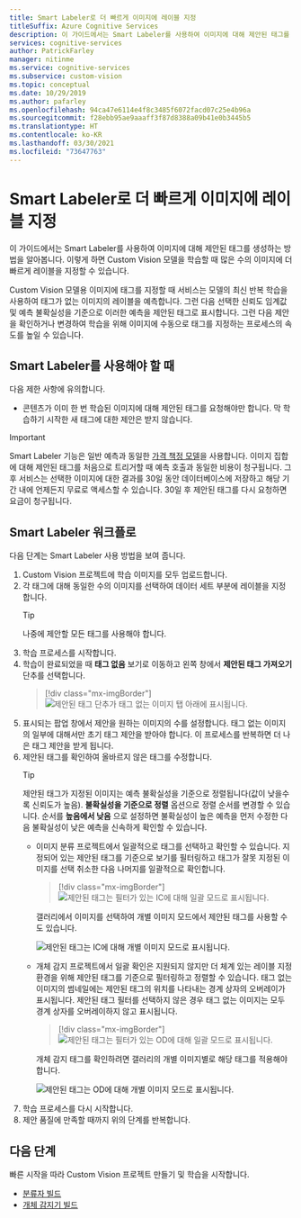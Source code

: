 ```yaml
---
title: Smart Labeler로 더 빠르게 이미지에 레이블 지정
titleSuffix: Azure Cognitive Services
description: 이 가이드에서는 Smart Labeler를 사용하여 이미지에 대해 제안된 태그를 생성하는 방법을 알아봅니다. 이렇게 하면 Custom Vision 모델을 학습할 때 많은 수의 이미지에 더 빠르게 레이블을 지정할 수 있습니다.
services: cognitive-services
author: PatrickFarley
manager: nitinme
ms.service: cognitive-services
ms.subservice: custom-vision
ms.topic: conceptual
ms.date: 10/29/2019
ms.author: pafarley
ms.openlocfilehash: 94ca47e6114e4f8c3485f6072facd07c25e4b96a
ms.sourcegitcommit: f28ebb95ae9aaaff3f87d8388a09b41e0b3445b5
ms.translationtype: HT
ms.contentlocale: ko-KR
ms.lasthandoff: 03/30/2021
ms.locfileid: "73647763"
---
```

# <a name="label-images-faster-with-smart-labeler"></a>Smart Labeler로 더 빠르게 이미지에 레이블 지정

이 가이드에서는 Smart Labeler를 사용하여 이미지에 대해 제안된 태그를 생성하는 방법을 알아봅니다. 이렇게 하면 Custom Vision 모델을 학습할 때 많은 수의 이미지에 더 빠르게 레이블을 지정할 수 있습니다.

Custom Vision 모델용 이미지에 태그를 지정할 때 서비스는 모델의 최신 반복 학습을 사용하여 태그가 없는 이미지의 레이블을 예측합니다. 그런 다음 선택한 신뢰도 임계값 및 예측 불확실성을 기준으로 이러한 예측을 제안된 태그로 표시합니다. 그런 다음 제안을 확인하거나 변경하여 학습을 위해 이미지에 수동으로 태그를 지정하는 프로세스의 속도를 높일 수 있습니다.

## <a name="when-to-use-smart-labeler"></a>Smart Labeler를 사용해야 할 때

다음 제한 사항에 유의합니다.

* 콘텐츠가 이미 한 번 학습된 이미지에 대해 제안된 태그를 요청해야만 합니다. 막 학습하기 시작한 새 태그에 대한 제안은 받지 않습니다.

> [!IMPORTANT]
> Smart Labeler 기능은 일반 예측과 동일한 [가격 책정 모델](https://azure.microsoft.com/pricing/details/cognitive-services/custom-vision-service/)을 사용합니다. 이미지 집합에 대해 제안된 태그를 처음으로 트리거할 때 예측 호출과 동일한 비용이 청구됩니다. 그 후 서비스는 선택한 이미지에 대한 결과를 30일 동안 데이터베이스에 저장하고 해당 기간 내에 언제든지 무료로 액세스할 수 있습니다. 30일 후 제안된 태그를 다시 요청하면 요금이 청구됩니다.

## <a name="smart-labeler-workflow"></a>Smart Labeler 워크플로

다음 단계는 Smart Labeler 사용 방법을 보여 줍니다.

1. Custom Vision 프로젝트에 학습 이미지를 모두 업로드합니다.
1. 각 태그에 대해 동일한 수의 이미지를 선택하여 데이터 세트 부분에 레이블을 지정합니다.
    > [!TIP]
    > 나중에 제안할 모든 태그를 사용해야 합니다.
1. 학습 프로세스를 시작합니다.
1. 학습이 완료되었을 때 **태그 없음** 보기로 이동하고 왼쪽 창에서 **제안된 태그 가져오기** 단추를 선택합니다.
    > [!div class="mx-imgBorder"]
    > ![제안된 태그 단추가 태그 없는 이미지 탭 아래에 표시됩니다.](./media/suggested-tags/suggested-tags-button.png)
1. 표시되는 팝업 창에서 제안을 원하는 이미지의 수를 설정합니다. 태그 없는 이미지의 일부에 대해서만 초기 태그 제안을 받아야 합니다. 이 프로세스를 반복하면 더 나은 태그 제안을 받게 됩니다.
1. 제안된 태그를 확인하여 올바르지 않은 태그를 수정합니다.
    > [!TIP]
    > 제안된 태그가 지정된 이미지는 예측 불확실성을 기준으로 정렬됩니다(값이 낮을수록 신뢰도가 높음). **불확실성을 기준으로 정렬** 옵션으로 정렬 순서를 변경할 수 있습니다. 순서를 **높음에서 낮음** 으로 설정하면 불확실성이 높은 예측을 먼저 수정한 다음 불확실성이 낮은 예측을 신속하게 확인할 수 있습니다.
    * 이미지 분류 프로젝트에서 일괄적으로 태그를 선택하고 확인할 수 있습니다. 지정되어 있는 제안된 태그를 기준으로 보기를 필터링하고 태그가 잘못 지정된 이미지를 선택 취소한 다음 나머지를 일괄적으로 확인합니다.
        > [!div class="mx-imgBorder"]
        > ![제안된 태그는 필터가 있는 IC에 대해 일괄 모드로 표시됩니다.](./media/suggested-tags/ic-batch-mode.png)

        갤러리에서 이미지를 선택하여 개별 이미지 모드에서 제안된 태그를 사용할 수도 있습니다.

        ![제안된 태그는 IC에 대해 개별 이미지 모드로 표시됩니다.](./media/suggested-tags/ic-individual-image-mode.png)
    * 개체 감지 프로젝트에서 일괄 확인은 지원되지 않지만 더 체계 있는 레이블 지정 환경을 위해 제안된 태그를 기준으로 필터링하고 정렬할 수 있습니다. 태그 없는 이미지의 썸네일에는 제안된 태그의 위치를 나타내는 경계 상자의 오버레이가 표시됩니다. 제안된 태그 필터를 선택하지 않은 경우 태그 없는 이미지는 모두 경계 상자를 오버레이하지 않고 표시됩니다.
        > [!div class="mx-imgBorder"]
        > ![제안된 태그는 필터가 있는 OD에 대해 일괄 모드로 표시됩니다.](./media/suggested-tags/od-batch-mode.png)

        개체 감지 태그를 확인하려면 갤러리의 개별 이미지별로 해당 태그를 적용해야 합니다.

        ![제안된 태그는 OD에 대해 개별 이미지 모드로 표시됩니다.](./media/suggested-tags/od-individual-image-mode.png)
1. 학습 프로세스를 다시 시작합니다.
1. 제안 품질에 만족할 때까지 위의 단계를 반복합니다.

## <a name="next-steps"></a>다음 단계

빠른 시작을 따라 Custom Vision 프로젝트 만들기 및 학습을 시작합니다.

* [분류자 빌드](getting-started-build-a-classifier.md)
* [개체 감지기 빌드](get-started-build-detector.md)